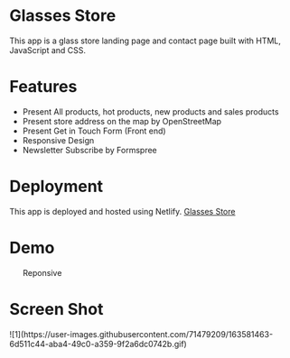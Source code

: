 # Glasses Store
This app is a glass store landing page and contact page built with HTML, JavaScript and CSS.

# Features
- Present All products, hot products, new products and sales products
- Present store address on the map by OpenStreetMap
- Present Get in Touch Form (Front end)
- Responsive Design
- Newsletter Subscribe by Formspree


# Deployment
This app is deployed and hosted using Netlify. 
<a href="https://wondrous-lamington-29512b.netlify.app/" rel="nofollow">Glasses Store<a/>

# Demo

<ul>
  <p>Reponsive</p>
</ul>

# Screen Shot
  
<p>![1](https://user-images.githubusercontent.com/71479209/163581463-6d511c44-aba4-49c0-a359-9f2a6dc0742b.gif)</p>



